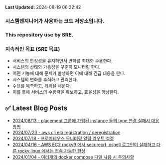 **Last Updated:** 2024-08-19 06:22:42


### 시스템엔지니어가 사용하는 코드 저장소입니다.
### This repository use by SRE.

### 지속적인 목표 (SRE 목표)
* 서비스의 안정성을 유지하면서 변화를 최대한 수용한다.
* 시스템의 상태와 가용성을 꾸준히 모니터링 한다.
* 어떤 기능에 대해 문제가 발생하면 이에 대해 긴급 대응을 한다.
* 시스템의 변화를 추적하고 관리한다.
* 수요를 예측하고, 계획을 세운다.
* 이를 통해 서비스의 수용력을 확보하고, 효율성을 향상한다.

## ✅ Latest Blog Posts
- [2024/08/13 - placement 그룹에 가입된 instance 들의 type 변경 실패시 대응 방법](https://vitta.tistory.com/90)
- [2024/07/23 - aws cli elb registration / deregistration](https://vitta.tistory.com/89)
- [2024/07/18 - 프로메테우스 모니터링 알림 라우트 설정](https://vitta.tistory.com/88)
- [2024/04/16 - AWS EC2 rocky9 에서 securecrt, xshell 로그인이 실패하고 다른 rocky linux 에서는 접속 가능한 현상](https://vitta.tistory.com/85)
- [2024/01/04 - 여러개의 docker compose 파일 사용 시 주의사항](https://vitta.tistory.com/84)
